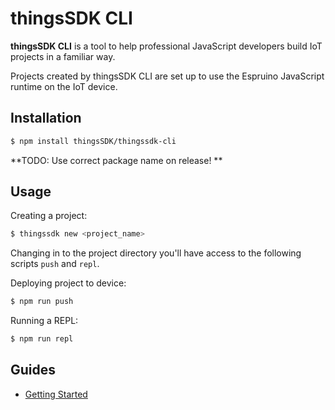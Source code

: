 # thingsSDK CLI

__thingsSDK CLI__ is a tool to help professional JavaScript developers build IoT projects in a familiar way.

Projects created by thingsSDK CLI are set up to use the Espruino JavaScript runtime on the IoT device.

## Installation

```bash
$ npm install thingsSDK/thingssdk-cli
```

**TODO: Use correct package name on release!
**

## Usage

Creating a project:

```bash
$ thingssdk new <project_name>
```

Changing in to the project directory you'll have access to the following scripts `push` and `repl`.

Deploying project to device:

```bash
$ npm run push
```

Running a REPL:

```bash
$ npm run repl
```


## Guides

* [Getting Started](./getting_strated.md)
